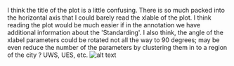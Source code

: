 I think the title of the plot is a little confusing. 
There is so much packed into the horizontal axis that I could barely read the xlable of the plot. I think reading the plot would be
much easier if in the annotation we have additional information about the 'Standarding'. I also think, the angle of the xlabel parameters could be rotated not all the way to 90 degrees; may be even reduce the number of the parameters by clustering them in to a region of the city ? UWS, UES, etc.
![alt text](https://github.com/sunghoonyang/PUI2018_shy256/blob/master/HW8_shy256/puma_vs_rides_totPop_inPerCap.png)
